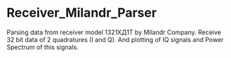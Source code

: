 # Receiver_Milandr_Parser
Parsing data from receiver model 1321ХД1Т by Milandr Company. 
Receive 32 bit data of 2 quadratures (I and Q). And plotting of IQ signals and Power Spectrum of this signals.
